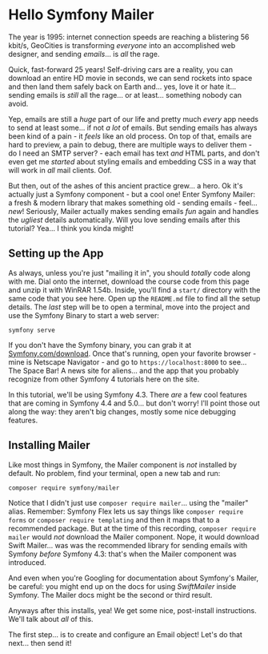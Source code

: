 # Hello Symfony Mailer

The year is 1995: internet connection speeds are reaching a blistering 56 kbit/s,
GeoCities is transforming *everyone* into an accomplished web designer, and
sending *emails*... is *all* the rage.

Quick, fast-forward 25 years! Self-driving cars are a reality, you can download
an entire HD movie in seconds, we can send rockets into space and then land them
safely back on Earth and... yes, love it or hate it... sending emails is *still*
all the rage... or at least... something nobody can avoid.

Yep, emails are still a *huge* part of our life and pretty much *every* app needs
to send at least some... if not *a lot* of emails. But sending emails has always been
kind of a pain - it *feels* like an old process. On top of that, emails are hard
to preview, a pain to debug, there are multiple ways to deliver them - do I need
an SMTP server? - each email has text *and* HTML parts, and don't even get me
*started* about styling emails and embedding CSS in a way that will work in
*all* mail clients. Oof.

But then, out of the ashes of this ancient practice grew... a hero. Ok it's
actually just a Symfony component - but a cool one! Enter Symfony Mailer: a
fresh & modern library that makes something old - sending emails - feel... *new*!
Seriously, Mailer actually makes sending emails *fun* again and handles the
*ugliest* details automatically. Will you love sending emails after this
tutorial? Yea... I think you kinda might!

## Setting up the App

As always, unless you're just "mailing it in", you should *totally* code along
with me. Dial onto the internet, download the course code from this page and
unzip it with WinRAR 1.54b. Inside, you'll find a `start/` directory with the same
code that you see here. Open up the `README.md` file to find all the setup details.
The *last* step will be to open a terminal, move into the project and use the
Symfony Binary to start a web server:

```terminal
symfony serve
```

If you don't have the Symfony binary, you can grab it at
[Symfony.com/download](https://symfony.com/download). Once that's running, open
your favorite browser - mine is Netscape Navigator - and go to `https://localhost:8000`
to see... The Space Bar! A news site for aliens... and the app that you probably
recognize from other Symfony 4 tutorials here on the site.

In this tutorial, we'll be using Symfony 4.3. There *are* a few cool features
that are coming in Symfony 4.4 and 5.0... but don't worry! I'll point those out
along the way: they aren't big changes, mostly some nice debugging features.

## Installing Mailer

Like most things in Symfony, the Mailer component is *not* installed by default.
No problem, find your terminal, open a new tab and run:

```terminal
composer require symfony/mailer
```

Notice that I didn't just use `composer require mailer`... using the "mailer"
alias. Remember: Symfony Flex lets us say things like `composer require forms`
or `composer require templating` and then it maps that to a recommended package.
But at the time of this recording, `composer require mailer` would *not* download
the Mailer component. Nope, it would download Swift Mailer... was was the recommended
library for sending emails with Symfony *before* Symfony 4.3: that's when the
Mailer component was introduced.

And even when you're Googling for documentation about Symfony's Mailer, be careful:
you might end up on the docs for using *SwiftMailer* inside Symfony. The Mailer
docs might be the second or third result.

Anyways after this installs, yea! We get some nice, post-install instructions.
We'll talk about *all* of this.

The first step... is to create and configure an Email object! Let's do that next...
then send it!
